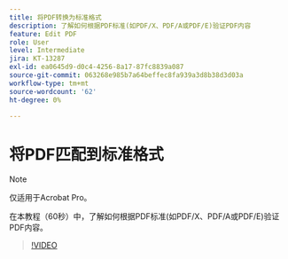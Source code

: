 ```yaml
---
title: 将PDF转换为标准格式
description: 了解如何根据PDF标准(如PDF/X、PDF/A或PDF/E)验证PDF内容
feature: Edit PDF
role: User
level: Intermediate
jira: KT-13287
exl-id: ea0645d9-d0c4-4256-8a17-87fc8839a087
source-git-commit: 063268e985b7a64beffec8fa939a3d8b38d3d03a
workflow-type: tm+mt
source-wordcount: '62'
ht-degree: 0%

---
```


# 将PDF匹配到标准格式

>[!NOTE]
>
>仅适用于Acrobat Pro。

在本教程（60秒）中，了解如何根据PDF标准(如PDF/X、PDF/A或PDF/E)验证PDF内容。

>[!VIDEO](https://video.tv.adobe.com/v/3437312?quality=12&learn=on&hidetitle=true&captions=chi_hans)
